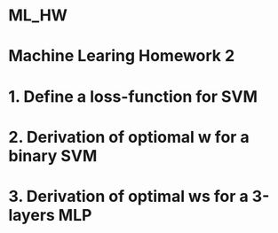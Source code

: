 # ML_HW
# Machine Learing Homework 2
# 1. Define a loss-function for SVM
# 2. Derivation of optiomal w for a binary SVM
# 3. Derivation of optimal ws for a 3-layers MLP
